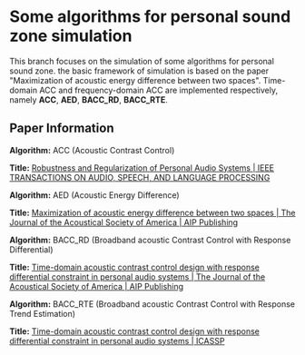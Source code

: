 # Some algorithms for personal sound zone simulation

This branch focuses on the simulation of some algorithms for personal sound zone. the basic framework of simulation is based on the paper "Maximization of acoustic energy difference between two spaces". Time-domain ACC and frequency-domain ACC are implemented respectively, namely **ACC**, **AED**, **BACC_RD**, **BACC_RTE**.


## Paper Information

**Algorithm:** ACC (Acoustic Contrast Control)

**Title:** [Robustness and Regularization of Personal  Audio Systems | IEEE TRANSACTIONS ON AUDIO, SPEECH, AND LANGUAGE PROCESSING](https://ieeexplore.ieee.org/document/6194290/)


**Algorithm:** AED (Acoustic Energy Difference)

**Title:** [Maximization of acoustic energy difference between two spaces | The Journal of the Acoustical Society of America | AIP Publishing](https://pubs.aip.org/asa/jasa/article-abstract/128/1/121/655976/Maximization-of-acoustic-energy-difference-between?redirectedFrom=fulltext)


**Algorithm:** BACC_RD (Broadband acoustic Contrast Control with Response Differential)

**Title:** [Time-domain acoustic contrast control design with response differential constraint in personal audio systems | The Journal of the Acoustical Society of America | AIP Publishing](https://pubs.aip.org/asa/jasa/article/135/6/EL252/607071/Time-domain-acoustic-contrast-control-design-with)

**Algorithm:** BACC_RTE (Broadband acoustic Contrast Control with Response Trend Estimation)

**Title:** [Time-domain acoustic contrast control design with response differential constraint in personal audio systems | ICASSP ](https://sps.ewi.tudelft.nl/pubs/schellekens16icassp.pdf)

